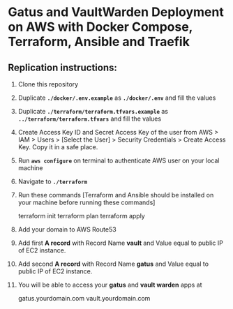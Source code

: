 # Gatus and VaultWarden Deployment on AWS with Docker Compose, Terraform, Ansible and Traefik

## Replication instructions:

1. Clone this repository
2. Duplicate **`./docker/.env.example`** as **`./docker/.env`** and fill the values
3. Duplicate **`./terraform/terraform.tfvars.example`** as **`../terraform/terraform.tfvars`** and fill the values
4. Create Access Key ID and Secret Access Key of the user from AWS > IAM > Users > [Select the User] > Security Credentials > Create Access Key. Copy it in a safe place.
5. Run **`aws configure`** on terminal to authenticate AWS user on your local machine
6. Navigate to **`./terraform`**
7. Run these commands [Terraform and Ansible should be installed on your machine before running these commands]

   terraform init
   terraform plan
   terraform apply

8. Add your domain to AWS Route53
9. Add first **A record** with Record Name **vault** and Value equal to public IP of EC2 instance.
10. Add second **A record** with Record Name **gatus** and Value equal to public IP of EC2 instance.
11. You will be able to access your **gatus** and **vault warden** apps at

    gatus.yourdomain.com
    vault.yourdomain.com
